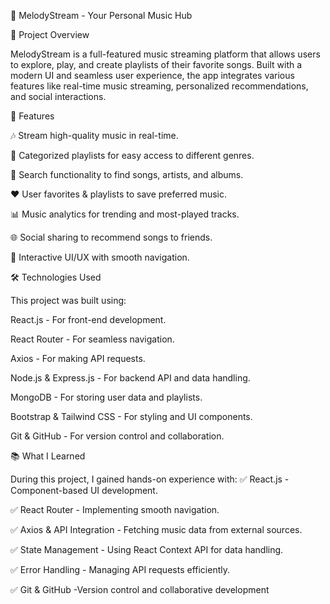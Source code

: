 🎵 MelodyStream - Your Personal Music Hub

📌 Project Overview

MelodyStream is a full-featured music streaming platform that allows users to explore, play, and create playlists of their favorite songs. Built with a modern UI and seamless user experience, the app integrates various features like real-time music streaming, personalized recommendations, and social interactions.

🚀 Features

🎶 Stream high-quality music in real-time.

📂 Categorized playlists for easy access to different genres.

🔎 Search functionality to find songs, artists, and albums.

❤ User favorites & playlists to save preferred music.

📊 Music analytics for trending and most-played tracks.

🌐 Social sharing to recommend songs to friends.

🎨 Interactive UI/UX with smooth navigation.


🛠 Technologies Used

This project was built using:

React.js - For front-end development.

React Router - For seamless navigation.

Axios - For making API requests.

Node.js & Express.js - For backend API and data handling.

MongoDB - For storing user data and playlists.

Bootstrap & Tailwind CSS - For styling and UI components.

Git & GitHub - For version control and collaboration.


📚 What I Learned

During this project, I gained hands-on experience with:
✅ React.js - Component-based UI development.

✅ React Router - Implementing smooth navigation.

✅ Axios & API Integration - Fetching music data from external sources.

✅ State Management - Using React Context API for data handling.

✅ Error Handling - Managing API requests efficiently.

✅ Git & GitHub -Version control and collaborative development
